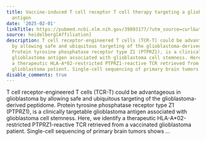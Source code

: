 ```yaml
---
title: Vaccine-induced T cell receptor T cell therapy targeting a glioblastoma stemness
  antigen
date: '2025-02-01'
linkTitle: https://pubmed.ncbi.nlm.nih.gov/39893177/?utm_source=curl&utm_medium=rss&utm_campaign=pubmed-2&utm_content=1FakS-2QOkCT8HsMOQP1bCRQ4YzyumYOmxmF0moLsQ3dFB1E9V&fc=20220326224207&ff=20250202170729&v=2.18.0.post9+e462414
source: heidelberg[Affiliation]
description: T cell receptor-engineered T cells (TCR-T) could be advantageous in glioblastoma
  by allowing safe and ubiquitous targeting of the glioblastoma-derived peptidome.
  Protein tyrosine phosphatase receptor type Z1 (PTPRZ1), is a clinically targetable
  glioblastoma antigen associated with glioblastoma cell stemness. Here, we identify
  a therapeutic HLA-A*02-restricted PTPRZ1-reactive TCR retrieved from a vaccinated
  glioblastoma patient. Single-cell sequencing of primary brain tumors shows ...
disable_comments: true
---
```

T cell receptor-engineered T cells (TCR-T) could be advantageous in glioblastoma by allowing safe and ubiquitous targeting of the glioblastoma-derived peptidome. Protein tyrosine phosphatase receptor type Z1 (PTPRZ1), is a clinically targetable glioblastoma antigen associated with glioblastoma cell stemness. Here, we identify a therapeutic HLA-A*02-restricted PTPRZ1-reactive TCR retrieved from a vaccinated glioblastoma patient. Single-cell sequencing of primary brain tumors shows ...